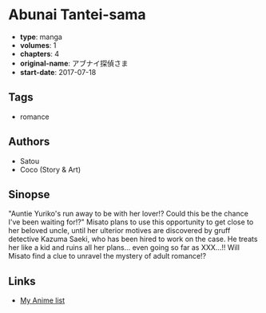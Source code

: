 # Abunai Tantei-sama

-   **type**: manga
-   **volumes**: 1
-   **chapters**: 4
-   **original-name**: アブナイ探偵さま
-   **start-date**: 2017-07-18

## Tags

-   romance

## Authors

-   Satou
-   Coco (Story & Art)

## Sinopse

"Auntie Yuriko's run away to be with her lover!? Could this be the chance I've been waiting for!?" Misato plans to use this opportunity to get close to her beloved uncle, until her ulterior motives are discovered by gruff detective Kazuma Saeki, who has been hired to work on the case. He treats her like a kid and ruins all her plans... even going so far as XXX...!! Will Misato find a clue to unravel the mystery of adult romance!?

## Links

-   [My Anime list](https://myanimelist.net/manga/112396/Abunai_Tantei-sama)
